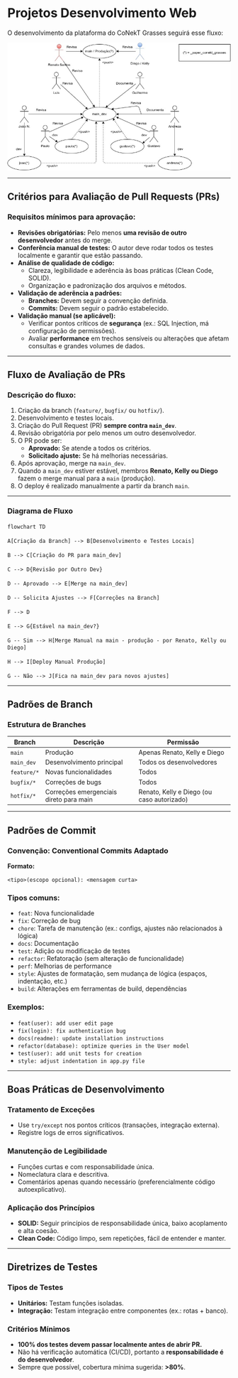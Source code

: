 # Projetos Desenvolvimento Web

O desenvolvimento da plataforma do CoNekT Grasses seguirá esse fluxo:

![CoNekT Grasses UML](https://github.com/SantosRAC/projetos_desenvolvimento_web/blob/fe47a8054bc5b365bc1678dc880fad24afdaae8d/CoNekT%20Grasses/UML/Diagrama%20UML%20-%20CoNekT%20Grasses.jpg)

---

## Critérios para Avaliação de Pull Requests (PRs)

### Requisitos mínimos para aprovação:

- **Revisões obrigatórias:** Pelo menos **uma revisão de outro desenvolvedor** antes do merge.
- **Conferência manual de testes:** O autor deve rodar todos os testes localmente e garantir que estão passando.
- **Análise de qualidade de código:**
  - Clareza, legibilidade e aderência às boas práticas (Clean Code, SOLID).
  - Organização e padronização dos arquivos e métodos.
- **Validação de aderência a padrões:**
  - **Branches:** Devem seguir a convenção definida.
  - **Commits:** Devem seguir o padrão estabelecido.
- **Validação manual (se aplicável):**
  - Verificar pontos críticos de **segurança** (ex.: SQL Injection, má configuração de permissões).
  - Avaliar **performance** em trechos sensíveis ou alterações que afetam consultas e grandes volumes de dados.

---

## Fluxo de Avaliação de PRs

### Descrição do fluxo:

1. Criação da branch (`feature/`, `bugfix/` ou `hotfix/`).
2. Desenvolvimento e testes locais.
3. Criação do Pull Request (PR) **sempre contra `main_dev`**.
4. Revisão obrigatória por pelo menos um outro desenvolvedor.
5. O PR pode ser:
   - **Aprovado:** Se atende a todos os critérios.
   - **Solicitado ajuste:** Se há melhorias necessárias.
6. Após aprovação, merge na `main_dev`.
7. Quando a `main_dev` estiver estável, membros **Renato, Kelly ou Diego** fazem o merge manual para a `main` (produção).
8. O deploy é realizado manualmente a partir da branch `main`.

---

### Diagrama de Fluxo

```mermaid
flowchart TD

A[Criação da Branch] --> B[Desenvolvimento e Testes Locais]

B --> C[Criação do PR para main_dev]

C --> D{Revisão por Outro Dev}

D -- Aprovado --> E[Merge na main_dev]

D -- Solicita Ajustes --> F[Correções na Branch]

F --> D

E --> G{Estável na main_dev?}

G -- Sim --> H[Merge Manual na main - produção - por Renato, Kelly ou Diego]

H --> I[Deploy Manual Produção]

G -- Não --> J[Fica na main_dev para novos ajustes]
```

---

## Padrões de Branch

### Estrutura de Branches

| Branch      | Descrição                               | Permissão                                  |
| ----------- | --------------------------------------- | ------------------------------------------ |
| `main`      | Produção                                | Apenas Renato, Kelly e Diego               |
| `main_dev`  | Desenvolvimento principal               | Todos os desenvolvedores                   |
| `feature/*` | Novas funcionalidades                   | Todos                                      |
| `bugfix/*`  | Correções de bugs                       | Todos                                      |
| `hotfix/*`  | Correções emergenciais direto para main | Renato, Kelly e Diego (ou caso autorizado) |

---

## Padrões de Commit

### Convenção: **Conventional Commits Adaptado**

**Formato:**

```
<tipo>(escopo opcional): <mensagem curta>
```

### Tipos comuns:

- `feat`: Nova funcionalidade
- `fix`: Correção de bug
- `chore`: Tarefa de manutenção (ex.: configs, ajustes não relacionados à lógica)
- `docs`: Documentação
- `test`: Adição ou modificação de testes
- `refactor`: Refatoração (sem alteração de funcionalidade)
- `perf`: Melhorias de performance
- `style`: Ajustes de formatação, sem mudança de lógica (espaços, indentação, etc.)
- `build`: Alterações em ferramentas de build, dependências

### Exemplos:

- `feat(user): add user edit page`
- `fix(login): fix authentication bug`
- `docs(readme): update installation instructions`
- `refactor(database): optimize queries in the User model`
- `test(user): add unit tests for creation`
- `style: adjust indentation in app.py file`

---

## Boas Práticas de Desenvolvimento

### Tratamento de Exceções

- Use `try/except` nos pontos críticos (transações, integração externa).
- Registre logs de erros significativos.

### Manutenção de Legibilidade

- Funções curtas e com responsabilidade única.
- Nomeclatura clara e descritiva.
- Comentários apenas quando necessário (preferencialmente código autoexplicativo).

### Aplicação dos Princípios

- **SOLID:** Seguir princípios de responsabilidade única, baixo acoplamento e alta coesão.
- **Clean Code:** Código limpo, sem repetições, fácil de entender e manter.

---

## Diretrizes de Testes

### Tipos de Testes

- **Unitários:** Testam funções isoladas.
- **Integração:** Testam integração entre componentes (ex.: rotas + banco).

### Critérios Mínimos

- **100% dos testes devem passar localmente antes de abrir PR.**
- Não há verificação automática (CI/CD), portanto a **responsabilidade é do desenvolvedor**.
- Sempre que possível, cobertura mínima sugerida: **>80%**.
